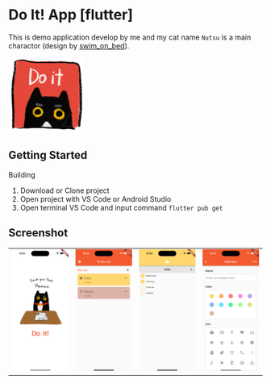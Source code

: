 # Do It! App [flutter]

This is demo application develop by me and my cat name ```Nutsu``` is a main charactor (design by [swim_on_bed](https://instagram.com/swim_on_bed?igshid=YmMyMTA2M2Y=)).

<img
  src="/assets/images/logo/logo_icon_x.png"
  alt="Alt text"
  title="Nutsu_TheCat"
  style="display: inline-block; margin: 0 auto; width: 150px">

## Getting Started

Building

1. Download or Clone project 
2. Open project with VS Code or Android Studio
3. Open terminal VS Code and input command ```flutter pub get```

## Screenshot

<table>
    <tr>
    <td>
    <img
  src="/assets/images/screens/screen1.png"
  alt="Alt text"
  title="Nutsu_TheCat"
  style="display: inline-block; margin: 0 auto; width: 250px">
  </td>
    <td>
    <img
  src="/assets/images/screens/screen2.png"
  alt="Alt text"
  title="Nutsu_TheCat"
  style="display: inline-block; margin: 0 auto; width: 250px">
    </td>
    <td>
    <img
  src="/assets/images/screens/screen3.png"
  alt="Alt text"
  title="Nutsu_TheCat"
  style="display: inline-block; margin: 0 auto; width: 250px">
    </td>
    <td>
    <img
  src="/assets/images/screens/screen4.png"
  alt="Alt text"
  title="Nutsu_TheCat"
  style="display: inline-block; margin: 0 auto; width: 250px">
    </td>
    </tr>
</table>